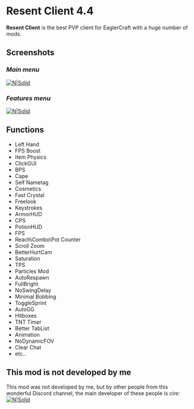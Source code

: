
# Resent Client 4.4


**Resent Client** is the best PVP client for EaglerCraft with a huge number of mods.
## Screenshots
### *Main menu*
[![N|Solid](https://gachi.gay/g_fhH)](https://resentcli.vercel.app/)
### *Features menu*
[![N|Solid](https://gachi.gay/9PS3V)](https://resentcli.vercel.app/)
## Functions
* Left Hand
* FPS Boost
* Item Physics
* ClickGUI
* BPS
* Cape
* Self Nametag
* Cosmetics
* Fast Crystal
* Freelook
* Keystrokes
* ArmorHUD
* CPS
* PotionHUD
* FPS
* Reach\Combo\Pot Counter
* Scroll Zoom
* BetterHurtCam
* Saturation
* TPS
* Particles Mod
* AutoRespawn
* FullBright
* NoSwingDelay
* Minimal Bobbing
* ToggleSprint
* AutoGG
* Hitboxes
* TNT Timer
* Better TabList
* Animation
* NoDynamicFOV
* Clear Chat
* etc..
## This mod is not developed by me
This mod was not developed by me, but by other people from this wonderful Discord channel, the main developer of these people is *cire*:
[![N|Solid](https://th.bing.com/th/id/R.6d671e9edef9d7c1c44c8fac80906325?rik=T%2bXVzFBqcwhl2A&riu=http%3a%2f%2fbeeimg.com%2fimages%2fq17104504183.png&ehk=tHlLhfC6GXd3%2b64CQMt7z%2bjbjjnsWlzXtVWUAuUHz%2fA%3d&risl=&pid=ImgRaw&r=0)](https://resentcli.vercel.app/)
